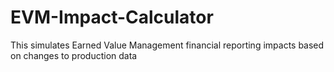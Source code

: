 # EVM-Impact-Calculator
 This simulates Earned Value Management financial reporting impacts based on changes to production data
